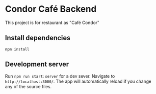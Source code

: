 # Condor Café Backend

This project is for restaurant as "Café Condor"

## Install dependencies
`npm install`

## Development server

Run `npm run start:server` for a dev sever. Navigate to `http://localhost:3000/`.
The app will automatically reload if you change any of the source files.
